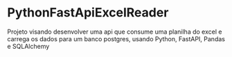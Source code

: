 # PythonFastApiExcelReader
Projeto visando desenvolver uma api que consume uma planilha do excel e carrega os dados para um banco postgres, usando Python, FastAPI, Pandas e SQLAlchemy
